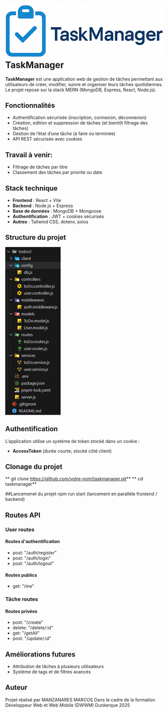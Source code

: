 # ![Logo](./images/capture1.png)TaskManager

**TaskManager** est une application web de gestion de tâches permettant aux utilisateurs de créer, modifier, suivre et organiser leurs tâches quotidiennes. Le projet repose sur la stack MERN (MongoDB, Express, React, Node.js).

## Fonctionnalités

- Authentification sécurisée (inscription, connexion, déconnexion)
- Création, edition et suppression de tâches (et bientôt filtrage des tâches)
- Gestion de l’état d’une tâche (à faire ou terminée)
- API REST sécurisée avec cookies

## Travail à venir:

- Filtrage de tâches par titre
- Classement des tâches par priorité ou date

## Stack technique

- **Frontend** : React + Vite
- **Backend** : Node.js + Express
- **Base de données** : MongoDB + Mongoose
- **Authentification** : JWT + cookies sécurisés
- **Autres** : Tailwind CSS, dotenv, axios

## Structure du projet

![Aperçu de l'application](./images/capture2.png)

## Authentification

L'application utilise un système de token stocké dans un cookie :

- **AccessToken** (durée courte, stocké côté client)

## Clonage du projet

** git clone https://github.com/votre-nom/taskmanager.git**
** cd taskmanager**

##Lancemenet du projet
npm run start (lancement en parallèle frontend / backend)

## Routes API

### User routes

#### Routes d'authentification

- post: "/auth/register"
- post: "/auth/login"
- post: "/auth/logout"

#### Routes publics

- get: "/me"

### Tâche routes

#### Routes privées

- post: "/create"
- delete: "/delete/:id"
- get: "/getAll"
- post: "/update/:id"

## Améliorations futures

- Attribution de tâches à plusieurs utilisateurs
- Système de tags et de filtres avancés

## Auteur

Projet réalisé par MANZANARES MARCOS
Dans le cadre de la formation Développeur Web et Web Mobile (DWWM) Dunkerque 2025
